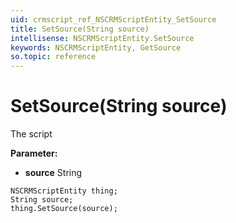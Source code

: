 ```yaml
---
uid: crmscript_ref_NSCRMScriptEntity_SetSource
title: SetSource(String source)
intellisense: NSCRMScriptEntity.SetSource
keywords: NSCRMScriptEntity, GetSource
so.topic: reference
---
```


# SetSource(String source)

The script

**Parameter:** 
* **source** String

```crmscript
NSCRMScriptEntity thing;
String source;
thing.SetSource(source);
```

